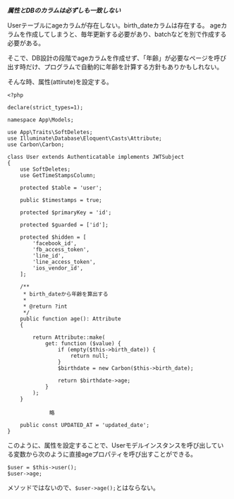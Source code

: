 ***属性とDBのカラムは必ずしも一致しない***

Userテーブルにageカラムが存在しない。birth_dateカラムは存在する。
ageカラムを作成してしまうと、毎年更新する必要があり、batchなどを別で作成する必要がある。

そこで、DB設計の段階でageカラムを作成せず、「年齢」が必要なページを呼び出す時だけ、プログラムで自動的に年齢を計算する方針もありかもしれない。

そんな時、属性(attirute)を設定する。
```
<?php

declare(strict_types=1);

namespace App\Models;

use App\Traits\SoftDeletes;
use Illuminate\Database\Eloquent\Casts\Attribute;
use Carbon\Carbon;

class User extends Authenticatable implements JWTSubject
{
    use SoftDeletes;
    use GetTimeStampsColumn;

    protected $table = 'user';

    public $timestamps = true;

    protected $primaryKey = 'id';

    protected $guarded = ['id'];

    protected $hidden = [
        'facebook_id',
        'fb_access_token',
        'line_id',
        'line_access_token',
        'ios_vendor_id',
    ];

    /**
     * birth_dateから年齢を算出する
     *
     * @return ?int
     */
    public function age(): Attribute
    {

        return Attribute::make(
            get: function ($value) {
                if (empty($this->birth_date)) {
                    return null;
                }
                $birthdate = new Carbon($this->birth_date);

                return $birthdate->age;
            }
        );
    }

　　　　　　　　略

    public const UPDATED_AT = 'updated_date';
}
```

このように、属性を設定することで、Userモデルインスタンスを呼び出している変数から次のように直接ageプロパティを呼び出すことができる。

```
$user = $this->user();
$user->age;
```
メソッドではないので、```$user->age();```とはならない。
